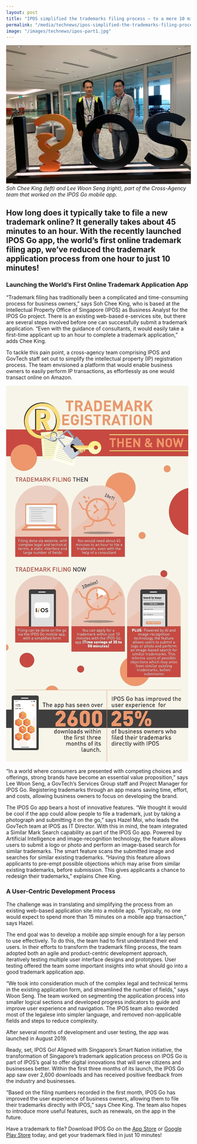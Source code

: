 ```yaml
---
layout: post
title: "IPOS simplified the trademarks filing process – to a mere 10 minutes"
permalink: "/media/technews/ipos-simplified-the-trademarks-filing-process-to-10minutes"
image: "/images/technews/ipos-part1.jpg"
---
```


![IPOS simplified the trademarks filing process – to a mere 10 minutes](/images/technews/ipos-part1.jpg)
*Soh Chee King (left) and Lee Woon Seng (right), part of the  Cross-Agency team that worked on the IPOS Go mobile app.*


How long does it typically take to file a new trademark online? It generally takes about 45 minutes to an hour. With the recently launched IPOS Go app, the world’s first online trademark filing app, we’ve reduced the trademark application process from one hour to just 10 minutes!
---

### **Launching the World’s First Online Trademark Application App**

“Trademark filing has traditionally been a complicated and time-consuming process for business owners,” says Soh Chee King, who is based at the Intellectual Property Office of Singapore (IPOS) as Business Analyst for the IPOS Go project. There is an existing web-based e-services site, but there are several steps involved before one can successfully submit a trademark application. “Even with the guidance of consultants, it would easily take a first-time applicant up to an hour to complete a trademark application,” adds Chee King.

To tackle this pain point, a cross-agency team comprising IPOS and GovTech staff set out to simplify the intellectual property (IP) registration process. The team envisioned a platform that would enable business owners to easily perform IP transactions, as effortlessly as one would transact online on Amazon. 

![IPOS simplified the trademarks filing process – to a mere 10 minutes](/images/technews/ipos-part2.jpg)

“In a world where consumers are presented with competing choices and offerings, strong brands have become an essential value proposition,” says Lee Woon Seng, a GovTech’s Services Group staff and Project Manager for IPOS Go. Registering trademarks through an app means saving time, effort, and costs, allowing business owners to focus on developing the brand.

The IPOS Go app bears a host of innovative features. “We thought it would be cool if the app could allow people to file a trademark, just by taking a photograph and submitting it on the go,” says Hazel Moi, who leads the GovTech team at IPOS as IT Director. With this in mind, the team integrated a Similar Mark Search capability as part of the IPOS Go app. Powered by Artificial Intelligence and image-recognition technology, the feature allows users to submit a logo or photo and perform an image-based search for similar trademarks. The smart feature scans the submitted image and searches for similar existing trademarks. “Having this feature allows applicants to pre-empt possible objections which may arise from similar existing trademarks, before submission. This gives applicants a chance to redesign their trademarks,” explains Chee King.

### **A User-Centric Development Process**

The challenge was in translating and simplifying the process from an existing web-based application site into a mobile app. “Typically, no one would expect to spend more than 15 minutes on a mobile app transaction,” says Hazel. 

The end goal was to develop a mobile app simple enough for a lay person to use effectively. To do this, the team had to first understand their end users. In their efforts to transform the trademark filing process, the team adopted both an agile and product-centric development approach, iteratively testing multiple user interface designs and prototypes. User testing offered the team some important insights into what should go into a good trademark application app.

“We took into consideration much of the complex legal and technical terms in the existing application form, and streamlined the number of fields,” says Woon Seng. The team worked on segmenting the application process into smaller logical sections and developed progress indicators to guide and improve user experience and navigation. The IPOS team also reworded most of the legalese into simpler language, and removed non-applicable fields and steps to reduce complexity.

After several months of development and user testing, the app was launched in August 2019.

Ready, set, IPOS Go!
Aligned with Singapore’s Smart Nation initiative, the transformation of Singapore’s trademark application process on IPOS Go is part of IPOS’s goal to offer digital innovations that will serve citizens and businesses better. Within the first three months of its launch, the IPOS Go app saw over 2,600 downloads and has received positive feedback from the industry and businesses. 

“Based on the filing numbers recorded in the first month, IPOS Go has improved the user experience of business owners, allowing them to file their trademarks directly with IPOS,” says Chee King. The team also hopes to introduce more useful features, such as renewals, on the app in the future.

Have a trademark to file? Download IPOS Go on the [App Store](https://apps.apple.com/us/app/ipos-go/id1475896971) or [Google Play Store](https://play.google.com/store/apps/details?id=sg.ipos.mobile) today, and get your trademark filed in just 10 minutes!
